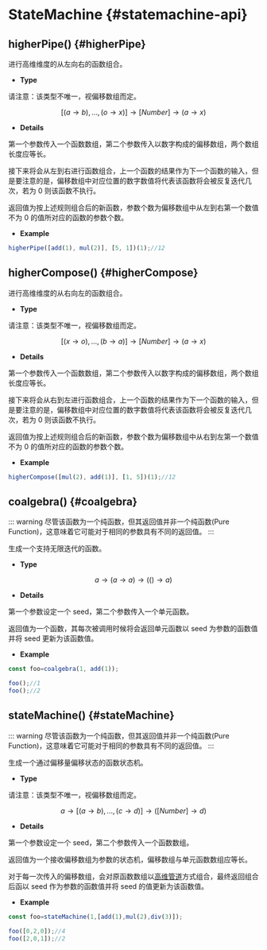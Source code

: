 # StateMachine {#statemachine-api}

## higherPipe() {#higherPipe}

进行高维维度的从左向右的函数组合。

- **Type**

请注意：该类型不唯一，视偏移数组而定。

$$[(a \rightarrow b),...,(o \rightarrow x)]\rightarrow [Number]\rightarrow (a\rightarrow x)$$

- **Details**

第一个参数传入一个函数数组，第二个参数传入以数字构成的偏移数组，两个数组长度应等长。

接下来将会从左到右进行函数组合，上一个函数的结果作为下一个函数的输入，但是要注意的是，偏移数组中对应位置的数字数值将代表该函数将会被反复迭代几次，若为 0 则该函数不执行。

返回值为按上述规则组合后的新函数，参数个数为偏移数组中从左到右第一个数值不为 0 的值所对应的函数的参数个数。

- **Example**

```js
higherPipe([add(1), mul(2)], [5, 1])(1);//12
```

## higherCompose() {#higherCompose}

进行高维维度的从右向左的函数组合。

- **Type**

请注意：该类型不唯一，视偏移数组而定。

$$[(x \rightarrow o),...,(b \rightarrow a)]\rightarrow [Number]\rightarrow (a\rightarrow x)$$

- **Details**

第一个参数传入一个函数数组，第二个参数传入以数字构成的偏移数组，两个数组长度应等长。

接下来将会从右到左进行函数组合，上一个函数的结果作为下一个函数的输入，但是要注意的是，偏移数组中对应位置的数字数值将代表该函数将会被反复迭代几次，若为 0 则该函数不执行。

返回值为按上述规则组合后的新函数，参数个数为偏移数组中从右到左第一个数值不为 0 的值所对应的函数的参数个数。

- **Example**

```js
higherCompose([mul(2), add(1)], [1, 5])(1);//12
```

## coalgebra() {#coalgebra}

::: warning
尽管该函数为一个纯函数，但其返回值并非一个纯函数(Pure Function)，这意味着它可能对于相同的参数具有不同的返回值。
:::

生成一个支持无限迭代的函数。

- **Type**

$$a\rightarrow (a\rightarrow a)\rightarrow (()\rightarrow a)$$

- **Details**

第一个参数设定一个 seed，第二个参数传入一个单元函数。

返回值为一个函数，其每次被调用时候将会返回单元函数以 seed 为参数的函数值并将 seed 更新为该函数值。

- **Example**

```js
const foo=coalgebra(1, add(1));

foo();//1
foo();//2
```

## stateMachine() {#stateMachine} 

::: warning
尽管该函数为一个纯函数，但其返回值并非一个纯函数(Pure Function)，这意味着它可能对于相同的参数具有不同的返回值。
:::

生成一个通过偏移量偏移状态的函数状态机。

- **Type**

请注意：该类型不唯一，视偏移数组而定。

$$a\rightarrow [(a\rightarrow b),...,(c\rightarrow d)]\rightarrow ([Number]\rightarrow d)$$

- **Details**

第一个参数设定一个 seed，第二个参数传入一个函数数组。

返回值为一个接收偏移数组为参数的状态机，偏移数组与单元函数数组应等长。

对于每一次传入的偏移数组，会对原函数数组以[高维管道](#higherPipe)方式组合，最终返回组合后函以 seed 作为参数的函数值并将 seed 的值更新为该函数值。

- **Example**

```js
const foo=stateMachine(1,[add(1),mul(2),div(3)]);

foo([0,2,0]);//4
foo([2,0,1]);//2
```
